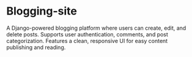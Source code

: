 # Blogging-site
A Django-powered blogging platform where users can create, edit, and delete posts. Supports user authentication, comments, and post categorization. Features a clean, responsive UI for easy content publishing and reading.
